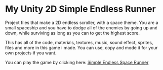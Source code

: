 # My Unity 2D Simple Endless Runner

Project files that make a 2D endless scroller, with a space theme. You are a small spaceship and you have to dodge all of the enemies by going up and down, while surviving as long as you can to get the highest score.

This has all of the code, materials, textures, music, sound effect, sprites, files and more in this game i made. You can use, copy and mode it for your own projects if you want.

You can play the game by clicking here: [Simple Endless Space Runner](https://thecoderx0.itch.io/simple-endless-space-runner)
